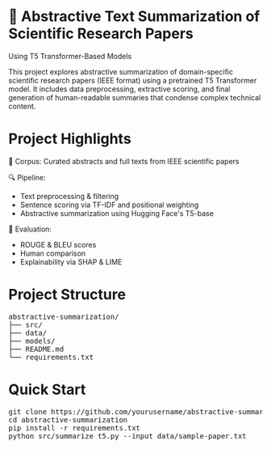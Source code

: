 # 🧠 Abstractive Text Summarization of Scientific Research Papers
Using T5 Transformer-Based Models

This project explores abstractive summarization of domain-specific scientific research papers (IEEE format) using a pretrained T5 Transformer model. It includes data preprocessing, extractive scoring, and final generation of human-readable summaries that condense complex technical content.

# Project Highlights

📄 Corpus: Curated abstracts and full texts from IEEE scientific papers

🔍 Pipeline:
- Text preprocessing & filtering
- Sentence scoring via TF-IDF and positional weighting
- Abstractive summarization using Hugging Face's T5-base

🧪 Evaluation:
- ROUGE & BLEU scores
- Human comparison
- Explainability via SHAP & LIME

# Project Structure
<pre>abstractive-summarization/
├── src/                  
├── data/                 
├── models/     
├── README.md
└── requirements.txt </pre>

# Quick Start
<pre>git clone https://github.com/yourusername/abstractive-summarization.git
cd abstractive-summarization
pip install -r requirements.txt
python src/summarize_t5.py --input data/sample-paper.txt </pre>
